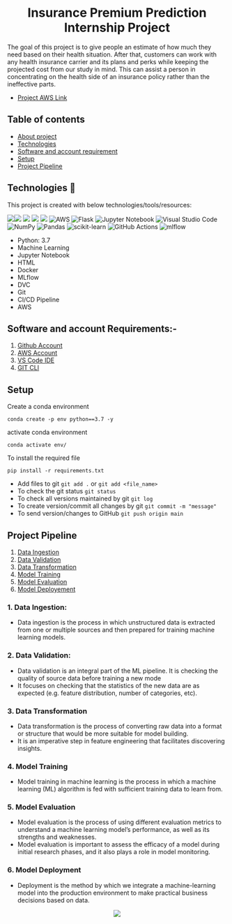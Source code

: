 
<h1 align="center"> Insurance Premium Prediction Internship Project </h1>
The goal of this project is to give people an estimate of how much they need based on their health situation. After that, customers can work with any health insurance carrier and its plans and perks while keeping the projected cost from our study in mind. This can assist a person in concentrating on the health side of an insurance policy rather than the ineffective parts. 


* [Project AWS Link](https://nqipw2vetf.us-east-1.awsapprunner.com/predict)


## Table of contents
* [About project](#about-project)
* [Technologies](#technologies)
* [Software and account requirement](#software-and-account-requirement)
* [Setup](#setup)
* [Project Pipeline](#project-pipeline)
<!-- * [License](#license) -->


## Technologies 💙
This project is created with below technologies/tools/resources:

<img src="https://img.shields.io/badge/Python-3776AB?style=for-the-badge&logo=python&logoColor=white" /><img src="https://img.shields.io/badge/AWS-%23FF9900.svg?style=for-the-badge&logo=amazon-aws&logoColor=white"/> <img src="https://img.shields.io/badge/Docker-2CA5E0?style=for-the-badge&logo=docker&logoColor=white"> <img src="https://img.shields.io/badge/Git-F05032?style=for-the-badge&logo=git&logoColor=white"> <img src="https://img.shields.io/badge/GitHub-100000?style=for-the-badge&logo=github&logoColor=white"> 
![AWS](https://img.shields.io/badge/AWS-%23FF9900.svg?style=for-the-badge&logo=amazon-aws&logoColor=white)
![Flask](https://img.shields.io/badge/flask-%23000.svg?style=for-the-badge&logo=flask&logoColor=white)
![Jupyter Notebook](https://img.shields.io/badge/jupyter-%23FA0F00.svg?style=for-the-badge&logo=jupyter&logoColor=white)
![Visual Studio Code](https://img.shields.io/badge/Visual%20Studio%20Code-0078d7.svg?style=for-the-badge&logo=visual-studio-code&logoColor=white)
![NumPy](https://img.shields.io/badge/numpy-%23013243.svg?style=for-the-badge&logo=numpy&logoColor=white)
![Pandas](https://img.shields.io/badge/pandas-%23150458.svg?style=for-the-badge&logo=pandas&logoColor=white)
![scikit-learn](https://img.shields.io/badge/scikit--learn-%23F7931E.svg?style=for-the-badge&logo=scikit-learn&logoColor=white)
![GitHub Actions](https://img.shields.io/badge/githubactions-%232671E5.svg?style=for-the-badge&logo=githubactions&logoColor=white)
![mlflow](https://img.shields.io/badge/mlflow-%23d9ead3.svg?style=for-the-badge&logo=numpy&logoColor=blue)

* Python: 3.7
* Machine Learning
* Jupyter Notebook
* HTML
* Docker
* MLflow
* DVC
* Git
* CI/CD Pipeline
* AWS


## Software and account Requirements:-
1. [Github Account](https://github.com/hansraj2000)
2. [AWS Account](https://aws.amazon.com/?nc2=h_lg)
3. [VS Code IDE](https://code.visualstudio.com/download)
4. [GIT CLI](https://git-scm.com/downloads)


## Setup
Create a conda environment
```
conda create -p env python==3.7 -y
```

activate conda environment
```
conda activate env/
```

To install the required file
```
pip install -r requirements.txt
```

* Add files to git  `git add .` or  `git add <file_name>`    
* To check the git status  `git status`    
* To check all versions maintained by git  `git log`    
* To create version/commit all changes by git  `git commit -m "message"`    
* To send version/changes to GitHub  `git push origin main`    


## Project Pipeline
1. [Data Ingestion](#1-data-ingestion)
2. [Data Validation](#2-data-validation)
3. [Data Transformation](#3-data-transformation)
4. [Model Training](#4-model-training)
5. [Model Evaluation](#5-model-evaluation)
6. [Model Deployement](#6-model-deployement)

### 1. Data Ingestion: 
* Data ingestion is the process in which unstructured data is extracted from one or multiple sources and then prepared for training machine learning models.

### 2. Data Validation:
* Data validation is an integral part of the ML pipeline. It is checking the quality of source data before training a new mode
* It focuses on checking that the statistics of the new data are as expected (e.g. feature distribution, number of categories, etc). 

### 3. Data Transformation 
* Data transformation is the process of converting raw data into a format or structure that would be more suitable for model building.
* It is an imperative step in feature engineering that facilitates discovering insights.

### 4. Model Training
* Model training in machine learning is the process in which a machine learning (ML) algorithm is fed with sufficient training data to learn from.

### 5. Model Evaluation
* Model evaluation is the process of using different evaluation metrics to understand a machine learning model’s performance, as well as its strengths and weaknesses.
* Model evaluation is important to assess the efficacy of a model during initial research phases, and it also plays a role in model monitoring.

### 6. Model Deployment
* Deployment is the method by which we integrate a machine-learning model into the production environment to make practical business decisions based on data. 


<p align="center">  
  <img src="https://lh5.googleusercontent.com/49NljwFVuPL1zR5z6rrBsLh8fEQBDTLCmG9Z9xScq1sLWdtR89KhtKS702hUDN566WIE42eems8Fb_y0jbb6N7Cv-noJ_W3pt7JDlblCE_0POna1AUAZ6aSNERqPC9nfMFrXL8g"/>
